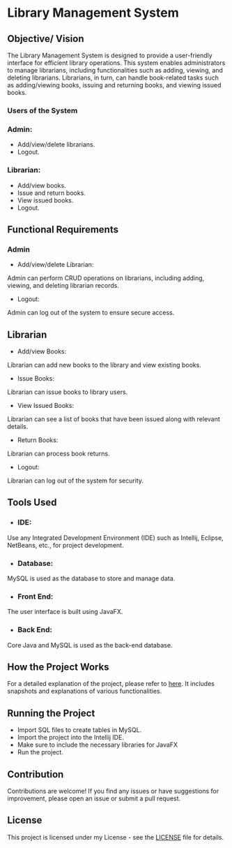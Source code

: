 # Library Management System
## Objective/ Vision
The Library Management System is designed to provide a user-friendly interface for efficient library operations. This system enables administrators to manage librarians, including functionalities such as adding, viewing, and deleting librarians. Librarians, in turn, can handle book-related tasks such as adding/viewing books, issuing and returning books, and viewing issued books.

### Users of the System
### Admin:

* Add/view/delete librarians.
* Logout.
### Librarian:

* Add/view books.
* Issue and return books.
* View issued books.
* Logout.
## Functional Requirements
### Admin
* Add/view/delete Librarian:
<p>Admin can perform CRUD operations on librarians, including adding, viewing, and deleting librarian records.</p>

* Logout:
<p>Admin can log out of the system to ensure secure access.</p>

## Librarian
* Add/view Books:
<p>Librarian can add new books to the library and view existing books.</p>

* Issue Books:
<p>Librarian can issue books to library users.</p>

* View Issued Books:
<p>Librarian can see a list of books that have been issued along with relevant details.</p>

* Return Books:
<p>Librarian can process book returns.</p>

* Logout:
<p>Librarian can log out of the system for security.</p>

## Tools Used
* ### IDE:
<p>Use any Integrated Development Environment (IDE) such as Intellij, Eclipse, NetBeans, etc., for project development.</p>

* ### Database:
<p>MySQL is used as the database to store and manage data.</p>

* ### Front End:
The user interface is built using JavaFX.

* ### Back End:
<p>Core Java and MySQL is used as the back-end database.</p>

## How the Project Works
For a detailed explanation of the project, please refer to [here](https://www.javatpoint.com/library-management-system-in-java-swing). It includes snapshots and explanations of various functionalities.


## Running the Project

* Import SQL files to create tables in MySQL.
* Import the project into the Intellij IDE.
* Make sure to include the necessary libraries for JavaFX
* Run the project.

## Contribution
Contributions are welcome! If you find any issues or have suggestions for improvement, please open an issue or submit a pull request.

## License
This project is licensed under my License - see the [LICENSE](LICENSE) file for details.




